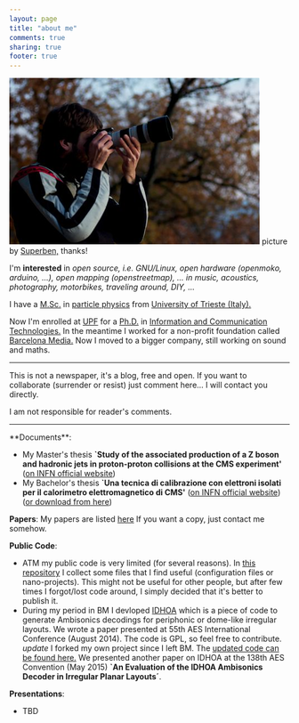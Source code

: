 ```yaml
---
layout: page
title: "about me"
comments: true
sharing: true
footer: true
---
```


![That's me!](/images/18t.jpg)
picture by [Superben,](http://www.flickr.com/photos/superben155) thanks!

I'm **interested** in *open source, i.e. GNU/Linux, open hardware
(openmoko, arduino, ...), open mapping (openstreetmap), ... in music,
acoustics, photography, motorbikes, traveling around, DIY, ...*

I have a [M.Sc.](http://en.wikipedia.org/wiki/Master%27s_degree) in
[particle physics](http://en.wikipedia.org/wiki/Particle_physics) from
[University of Trieste (Italy).](http://df.units.it/?q=en)

Now I'm enrolled at [UPF](http://www.upf.edu/en/) for a
[Ph.D.](http://en.wikipedia.org/wiki/Doctor_of_Philosophy) in
[Information and Communication
Technologies.](http://www.upf.edu/dtic/en/) In the meantime I worked for
a non-profit foundation called [Barcelona
Media.](http://www.barcelonamedia.org/) Now I moved to a bigger company,
still working on sound and maths.

<hr>
This is not a newspaper, it's a blog, free and open. If you want to
collaborate (surrender or resist) just comment here... I will contact
you directly.

I am not responsible for reader's comments.

<hr>
**Documents**:

-   My Master's thesis **`Study of the associated production of a Z
    boson and hadronic jets in proton-proton collisions at the CMS
    experiment'** ([on INFN official
    website](http://www.infn.it/thesis/thesis_dettaglio.php?tid=5970))
-   My Bachelor's thesis **`Una tecnica di calibrazione con elettroni
    isolati per il calorimetro elettromagnetico di CMS'** ([on INFN
    official
    website](http://www.infn.it/thesis/thesis_dettaglio.php?tid=2644))
    ([or download from
    here](http://scaini.org/site/file_download/12/tesi.pdf))

**Papers**:
My papers are listed
[here](http://www.researchgate.net/profile/Davide_Scaini/publications)
If you want a copy, just contact me somehow.

**Public Code**:

-   ATM my public code is very limited (for several reasons). In [this
    repository](https://bitbucket.org/davrandom/misc_projects/src) I
    collect some files that I find useful (configuration files or
    nano-projects).
    This might not be useful for other people, but after few times I
    forgot/lost code around, I simply decided that it's better to
    publish it.
-   During my period in BM I devloped
    [IDHOA](https://github.com/BarcelonaMedia-Audio/idhoa) which is a
    piece of code to generate Ambisonics decodings for periphonic or
    dome-like irregular layouts. We wrote a paper presented at 55th AES
    International Conference (August 2014). The code is GPL, so feel
    free to contribute.
    *update* I forked my own project since I left BM. The [updated code
    can be found here.](https://github.com/davrandom/idhoa) We presented
    another paper on IDHOA at the 138th AES Convention (May 2015) **\`An
    Evaluation of the IDHOA Ambisonics Decoder in Irregular Planar
    Layouts´**.

**Presentations**:

-   TBD


